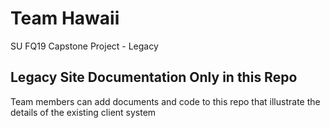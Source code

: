 # Team Hawaii
SU FQ19 Capstone Project - Legacy
## Legacy Site Documentation Only in this Repo
Team members can add documents and code to this repo that illustrate the details of the existing client system
